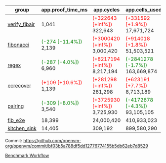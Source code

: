 | group | app.proof_time_ms | app.cycles | app.cells_used | leaf.proof_time_ms | leaf.cycles | leaf.cells_used |
| -- | -- | -- | -- | -- | -- | -- |
| [verify_fibair](https://github.com/openvm-org/openvm/blob/benchmark-results/benchmarks-pr/1567/verify_fibair-bf03b5a788df5dd12776774155b5db62eb7d8529.md) | 1,041 | <span style='color: red'>(+322643 [+inf%])</span> 322,643 | <span style='color: red'>(+331592 [+1.9%])</span> 17,671,724 |- | - | - |
| [fibonacci](https://github.com/openvm-org/openvm/blob/benchmark-results/benchmarks-pr/1567/fibonacci-bf03b5a788df5dd12776774155b5db62eb7d8529.md) |<span style='color: green'>(-274 [-11.4%])</span> 2,139 | <span style='color: red'>(+3000420 [+inf%])</span> 3,000,420 | <span style='color: red'>(+914018 [+1.8%])</span> 51,503,521 |<span style='color: green'>(-178 [-5.7%])</span> 2,930 | <span style='color: red'>(+1248018 [+inf%])</span> 1,248,018 | <span style='color: red'>(+790834 [+1.1%])</span> 70,625,512 |
| [regex](https://github.com/openvm-org/openvm/blob/benchmark-results/benchmarks-pr/1567/regex-bf03b5a788df5dd12776774155b5db62eb7d8529.md) |<span style='color: green'>(-287 [-4.0%])</span> 6,960 | <span style='color: red'>(+8217194 [+inf%])</span> 8,217,194 | <span style='color: green'>(-2841278 [-1.7%])</span> 163,669,874 |<span style='color: green'>(-3922 [-31.2%])</span> 8,643 | <span style='color: red'>(+3326600 [+inf%])</span> 3,326,600 | <span style='color: green'>(-69538194 [-22.9%])</span> 234,117,832 |
| [ecrecover](https://github.com/openvm-org/openvm/blob/benchmark-results/benchmarks-pr/1567/ecrecover-bf03b5a788df5dd12776774155b5db62eb7d8529.md) |<span style='color: red'>(+109 [+10.6%])</span> 1,139 | <span style='color: red'>(+281298 [+inf%])</span> 281,298 | <span style='color: red'>(+623191 [+7.7%])</span> 8,713,189 |<span style='color: green'>(-1055 [-10.0%])</span> 9,449 | <span style='color: red'>(+2934862 [+inf%])</span> 2,934,862 | <span style='color: red'>(+1572552 [+0.6%])</span> 246,666,904 |
| [pairing](https://github.com/openvm-org/openvm/blob/benchmark-results/benchmarks-pr/1567/pairing-bf03b5a788df5dd12776774155b5db62eb7d8529.md) |<span style='color: green'>(-309 [-8.0%])</span> 3,540 | <span style='color: red'>(+3725930 [+inf%])</span> 3,725,930 | <span style='color: green'>(-4172678 [-4.3%])</span> 93,105,105 |<span style='color: green'>(-3421 [-44.5%])</span> 4,275 | <span style='color: red'>(+2010454 [+inf%])</span> 2,010,454 | <span style='color: green'>(-66693949 [-32.5%])</span> 138,831,385 |
| [fib_e2e](https://github.com/openvm-org/openvm/blob/benchmark-results/benchmarks-pr/1567/fib_e2e-bf03b5a788df5dd12776774155b5db62eb7d8529.md) | 18,399 |  24,000,420 |  410,933,023 | 15,636 |  7,462,371 |  435,492,675 |
| [kitchen_sink](https://github.com/openvm-org/openvm/blob/benchmark-results/benchmarks-pr/1567/kitchen_sink-bf03b5a788df5dd12776774155b5db62eb7d8529.md) | 14,405 |  309,192 |  899,580,290 | 21,351 |  7,952,526 |  748,994,634 |


Commit: https://github.com/openvm-org/openvm/commit/bf03b5a788df5dd12776774155b5db62eb7d8529

[Benchmark Workflow](https://github.com/openvm-org/openvm/actions/runs/16763827942)
